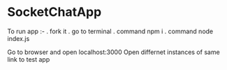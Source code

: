 # SocketChatApp
To run app :-
. fork it
. go to terminal
. command npm i
. command node index.js

Go to browser and open localhost:3000
Open differnet instances of same link to test app
